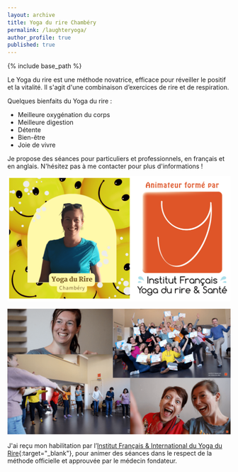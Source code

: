 ```yaml
---
layout: archive
title: Yoga du rire Chambéry
permalink: /laughteryoga/
author_profile: true
published: true
---
```

{% include base_path %}

Le Yoga du rire est une méthode novatrice, efficace pour réveiller le positif et la vitalité.
Il s'agit d'une combinaison d’exercices de rire et de respiration.

Quelques bienfaits du Yoga du rire :
* Meilleure oxygénation du corps
* Meilleure digestion
* Détente
* Bien-être
* Joie de vivre

Je propose des séances pour particuliers et professionnels, en français et en anglais.
N'hésitez pas à me contacter pour plus d'informations !

<p style="text-align:center;"><img src="/images/Yogadurire1.png" alt="Yoga du rire"></p>
<p style="text-align:center;"><img src="/images/Yogadurire2.png" alt="Yoga du rire 2"></p>

J'ai reçu mon habilitation par l’[Institut Français & International du Yoga du Rire](https://www.formation-yogadurire.fr/){:target="_blank"}, pour animer des séances dans le respect de la méthode officielle et approuvée par le médecin fondateur.
